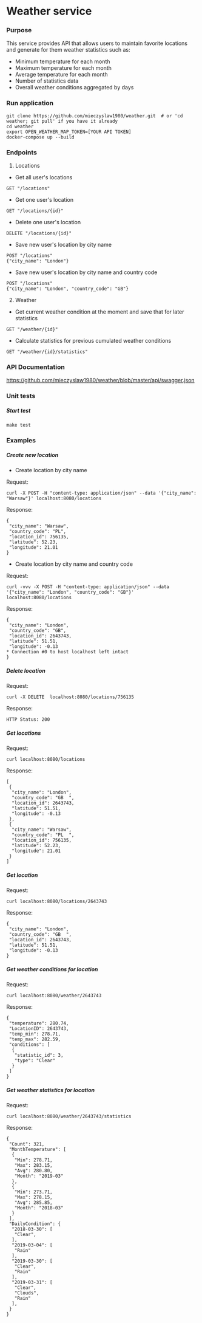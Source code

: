 # Weather service
### Purpose
This service provides API that allows users to maintain favorite locations and generate for them weather statistics such as:
* Minimum temperature for each month
* Maximum temperature for each month
* Average temperature for each month
* Number of statistics data
* Overall weather conditions aggregated by days 
### Run application
```
git clone https://github.com/mieczyslaw1980/weather.git  # or 'cd weather; git pull' if you have it already
cd weather
export OPEN_WEATHER_MAP_TOKEN=[YOUR API TOKEN]
docker-compose up --build
```
 

### Endpoints
1. Locations
* Get all user's locations
```$xslt
GET "/locations"
```
* Get one user's location
```
GET "/locations/{id}"
```
* Delete one user's location
```
DELETE "/locations/{id}"
```
* Save new user's location by city name 
```
POST "/locations"
{"city_name": "London"}   
```
* Save new user's location by city name and country code
```
POST "/locations"
{"city_name": "London", "country_code": "GB"}
``` 
2. Weather
* Get current weather condition at the moment and save that for later statistics
```
GET "/weather/{id}"
```
* Calculate statistics for previous cumulated weather conditions
```
GET "/weather/{id}/statistics"
```

### API Documentation

https://github.com/mieczyslaw1980/weather/blob/master/api/swagger.json

### Unit tests
##### Start test
```
make test
```


### Examples
##### Create new location
* Create location by city name

Request:
```
curl -X POST -H "content-type: application/json" --data '{"city_name": "Warsaw"}' localhost:8080/locations
```
Response:
```$xslt
{
 "city_name": "Warsaw",
 "country_code": "PL",
 "location_id": 756135,
 "latitude": 52.23,
 "longitude": 21.01
}
```
* Create location by city name and country code

Request:
```
curl -vvv -X POST -H "content-type: application/json" --data '{"city_name": "London", "country_code": "GB"}' localhost:8080/locations
```

Response:
```$xslt
{
 "city_name": "London",
 "country_code": "GB",
 "location_id": 2643743,
 "latitude": 51.51,
 "longitude": -0.13
* Connection #0 to host localhost left intact
}
```

##### Delete location

Request:
```
curl -X DELETE  localhost:8080/locations/756135
```

Response:
```$xslt
HTTP Status: 200
```

##### Get locations

Request:
 ```
curl localhost:8080/locations
```
Response:
```
[
 {
  "city_name": "London",
  "country_code": "GB  ",
  "location_id": 2643743,
  "latitude": 51.51,
  "longitude": -0.13
 },
 {
  "city_name": "Warsaw",
  "country_code": "PL  ",
  "location_id": 756135,
  "latitude": 52.23,
  "longitude": 21.01
 }
]
```

##### Get location

Request:
```
curl localhost:8080/locations/2643743
```
Response:
```
{
 "city_name": "London",
 "country_code": "GB  ",
 "location_id": 2643743,
 "latitude": 51.51,
 "longitude": -0.13
}
```

##### Get weather conditions for location
Request:
```
curl localhost:8080/weather/2643743
```
Response:
```
{
 "temperature": 280.74,
 "LocationID": 2643743,
 "temp_min": 278.71,
 "temp_max": 282.59,
 "conditions": [
  {
   "statistic_id": 3,
   "type": "Clear"
  }
 ]
}
```

##### Get weather statistics for location
Request:
```
curl localhost:8080/weather/2643743/statistics
```
Response:
```
{
 "Count": 321,
 "MonthTemperature": [
  {
   "Min": 278.71,
   "Max": 283.15,
   "Avg": 280.80,
   "Month": "2019-03"
  },
  {
   "Min": 273.71,
   "Max": 278.15,
   "Avg": 285.85,
   "Month": "2018-03"
  }
 ],
 "DailyCondition": {
  "2018-03-30": [
   "Clear",
  ],
  "2019-03-04": [
   "Rain"
  ],
  "2019-03-30": [
   "Clear",
   "Rain"
  ],
  "2019-03-31": [
   "Clear",
   "Clouds",
   "Rain"
  ],
 }
}
```

